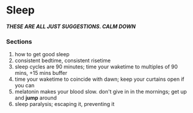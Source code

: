 # Sleep

_**THESE ARE ALL JUST SUGGESTIONS. CALM DOWN**_

### Sections

1. how to get good sleep&#x20;
2. consistent bedtime, consistent risetime&#x20;
3. sleep cycles are 90 minutes; time your waketime to multiples of 90 mins, +15 mins buffer
4. time your waketime to coincide with dawn; keep your curtains open if you can
5. melatonin makes your blood slow. don't give in in the mornings; get up and **jump** around
6. sleep paralysis; escaping it, preventing it
